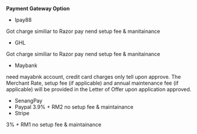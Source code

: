 **Payment Gateway Option**
* Ipay88

Got charge similiar to Razor pay nend setup fee & manitainance
* GHL

Got charge similiar to Razor pay nend setup fee & manitainance
* Maybank

need mayabnk account, credit card charges only tell upon approve. 
The Merchant Rate, setup fee (if applicable) and annual maintenance fee (if applicable) will be provided in the Letter of Offer upon application approved.

* SenangPay
* Paypal
 3.9% + RM2 no setup fee & maintainance
* Stripe

3% + RM1 no setup fee & maintainance
